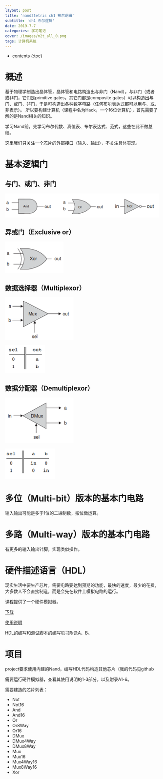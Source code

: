 ```yaml
---
layout: post
title: 'nand2tetris ch1 布尔逻辑'
subtitle: 'ch1 布尔逻辑'
date: 2019-7-7
categories: 学习笔记
cover: /images/n2t_all_0.png
tags: 计算机系统
---
```


* contents
{:toc}

# 概述

基于物理学制造出晶体管，晶体管和电路构造出与非门（Nand），与非门（或者 或非门，它们是primitive gates，其它门都是composite gates）可以构造出与门、或门、非门，于是可构造出各种数字电路（任何布尔表达式都可以用与、或、非表示）。
所以要构建计算机（课程中名为Hack，一个16位计算机），首先需要了解的是Nand相关的知识。

学习Nand前，先学习布尔代数、真值表、布尔表达式、范式，这些在此不做总结。

这里我们只关注一个芯片的外部接口（输入、输出），不关注具体实现。

# 基本逻辑门

## 与门、或门、非门

![and or not](/images/n2t_1_0.png)

## 异或门（Exclusive or）

![xor](/images/n2t_1_1.png)

## 数据选择器（Multiplexor）

![mux](/images/n2t_1_2.png)

![mux真值表](/images/n2t_1_3.png)

## 数据分配器（Demultiplexor）

![dmux](/images/n2t_1_4.png)

![dmux真值表](/images/n2t_1_5.png)

# 多位（Multi-bit）版本的基本门电路

输入输出可能是多于1位的二进制数，按位做运算。

# 多路（Multi-way）版本的基本门电路

有更多的输入输出针脚，实现类似操作。

# 硬件描述语言（HDL）

现实生活中要生产芯片，需要电路要达到预期的功能，最快的速度，最少的花费，大多数人不会直接制造，而是会先在软件上模拟电路的运行。

课程提供了一个硬件模拟器。

[下载](https://www.nand2tetris.org/software)

[使用说明](https://docs.wixstatic.com/ugd/44046b_bfd91435260748439493a60a8044ade6.pdf)

HDL的编写和测试脚本的编写见书附录A、B。

# 项目

project要求使用内建的Nand，编写HDL代码构造其他芯片（我的代码见github

需要运行硬件模拟器，查看其使用说明的1-3部分，以及附录A1-6。

需要建造的芯片列表：
- Not
- Not16
- And
- And16
- Or
- Or8Way
- Or16
- DMux
- DMux4Way
- DMux8Way
- Mux
- Mux16
- Mux4Way16
- Mux8Way16
- Xor
